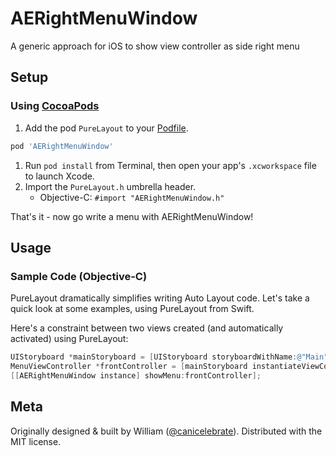 # AERightMenuWindow
A generic approach for iOS to show view controller as side right menu


## Setup
### Using [CocoaPods](http://cocoapods.org)
1. Add the pod `PureLayout` to your [Podfile](http://guides.cocoapods.org/using/the-podfile.html).

  ```ruby
  pod 'AERightMenuWindow'
  ```

1. Run `pod install` from Terminal, then open your app's `.xcworkspace` file to launch Xcode.
1. Import the `PureLayout.h` umbrella header.
    * Objective-C: `#import "AERightMenuWindow.h"`

That's it - now go write a menu with AERightMenuWindow!

## Usage
### Sample Code (Objective-C)
PureLayout dramatically simplifies writing Auto Layout code. Let's take a quick look at some examples, using PureLayout from Swift.

Here's a constraint between two views created (and automatically activated) using PureLayout:

```objective-c
UIStoryboard *mainStoryboard = [UIStoryboard storyboardWithName:@"Main" bundle:nil];
MenuViewController *frontController = [mainStoryboard instantiateViewControllerWithIdentifier:@"MenuViewController"];
[[AERightMenuWindow instance] showMenu:frontController];
```

## Meta
Originally designed & built by William ([@canicelebrate](https://github.com/canicelebrate)). Distributed with the MIT license.
